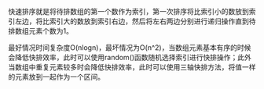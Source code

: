 快速排序就是将待排数组的第一个数作为索引，第一次排序将比索引小的数放到索引左边，将比索引大的数放到索引右边，然后将左右两边分别进行递归操作直到待排数组元素个数为1。

最好情况时间复杂度O(nlogn)，最坏情况为O(n^2)，当数组元素基本有序的时候会降低快排效率，此时可以使用random()函数随机选择索引进行快排操作；此外当数组中重复元素较多时会降低快排效率，此时可以使用三轴快排方法，将值一样的元素放到一起作为一个区间。
